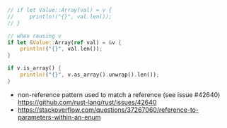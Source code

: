 ```rust
// if let Value::Array(val) = v {
//     println!("{}", val.len());
// }

// when reusing v
if let &Value::Array(ref val) = &v {
    println!("{}", val.len());
}

if v.is_array() {
    println!("{}", v.as_array().unwrap().len());
}
```

- non-reference pattern used to match a reference (see issue #42640) https://github.com/rust-lang/rust/issues/42640
- https://stackoverflow.com/questions/37267060/reference-to-parameters-within-an-enum